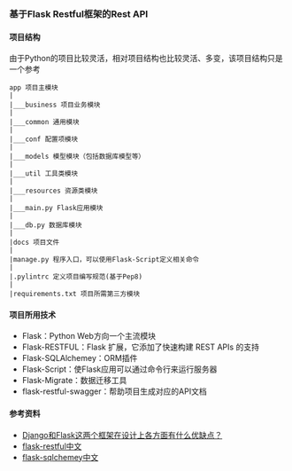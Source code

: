 ### 基于Flask Restful框架的Rest API

#### 项目结构

由于Python的项目比较灵活，相对项目结构也比较灵活、多变，该项目结构只是一个参考

```
app 项目主模块
|
|___business 项目业务模块
|
|___common 通用模块
|
|___conf 配置项模块
|
|___models 模型模块（包括数据库模型等）
|
|___util 工具类模块
|
|___resources 资源类模块
|
|___main.py Flask应用模块
|
|___db.py 数据库模块
|
|docs 项目文件
|
|manage.py 程序入口，可以使用Flask-Script定义相关命令
|
|.pylintrc 定义项目编写规范(基于Pep8)
|
|requirements.txt 项目所需第三方模块
```


#### 项目所用技术
* Flask：Python Web方向一个主流模块
* Flask-RESTFUL：Flask 扩展，它添加了快速构建 REST APIs 的支持
* Flask-SQLAlchemey：ORM插件
* Flask-Script：使Flask应用可以通过命令行来运行服务器
* Flask-Migrate：数据迁移工具
* flask-restful-swagger：帮助项目生成对应的API文档

#### 参考资料
* [Django和Flask这两个框架在设计上各方面有什么优缺点？](https://www.zhihu.com/question/41564604)
* [flask-restful中文](http://www.pythondoc.com/Flask-RESTful/)
* [flask-sqlchemey中文](http://www.pythondoc.com/flask-sqlalchemy/)
